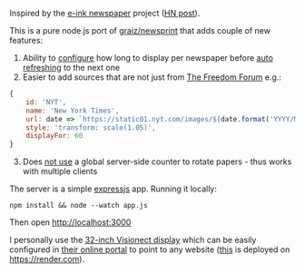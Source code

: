 Inspired by the [e-ink newspaper](https://github.com/mmicire/nyt2png) project ([HN post](https://news.ycombinator.com/item?id=26611371)).

This is a pure node.js port of [graiz/newsprint](https://github.com/graiz/newsprint) that adds couple of new features:
1. Ability to [configure](https://github.com/pathikrit/newswall/blob/8ff36120521ab406fec4d214b3800c9f699b9f66/app.js#L21) how long to display per newspaper before [auto refreshing](https://en.wikipedia.org/wiki/Meta_refresh) to the next one
2. Easier to add sources that are not just from [The Freedom Forum](https://www.freedomforum.org/todaysfrontpages/) e.g.:
```js
{
    id: 'NYT',
    name: 'New York Times',
    url: date => `https://static01.nyt.com/images/${date.format('YYYY/MM/DD')}/nytfrontpage/scan.pdf`,
    style: 'transform: scale(1.05)',
    displayFor: 60
}
```
3. Does [not use](https://github.com/pathikrit/newswall/blob/3c2171cdb3ae9c2a7c8c53eed7bc7c6edda9a7fd/views/paper.ejs#L5) a global server-side counter to rotate papers - thus works with multiple clients

The server is a simple [expressjs](https://expressjs.com/) app. Running it locally:
```shell
npm install && node --watch app.js
```
Then open <http://localhost:3000>

I personally use the [32-inch Visionect display](https://www.visionect.com/shop/place-play-32/ref/pathikrit/)
which can be easily configured in [their online portal](https://portal.getjoan.com/) to point to any website
([this](http://newswall.onrender.com) is deployed on <https://render.com>).
